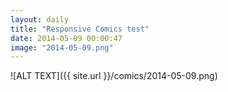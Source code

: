 ```yaml
---
layout: daily
title: "Responsive Comics test"
date: 2014-05-09 00:00:47
image: "2014-05-09.png"
---
```

![ALT TEXT]({{ site.url }}/comics/2014-05-09.png)
<style>body {background-image: url({{ site.url }}/comics/2014-05-09.png);}</style>
